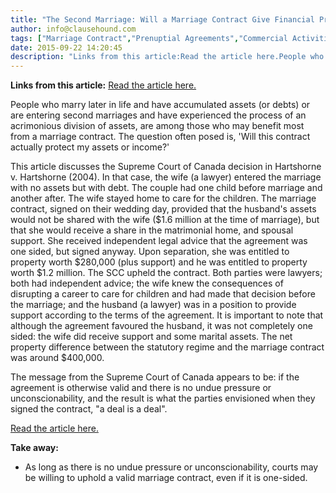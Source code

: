 ```yaml
---
title: "The Second Marriage: Will a Marriage Contract Give Financial Protection?"
author: info@clausehound.com
tags: ["Marriage Contract","Prenuptial Agreements","Commercial Activities","info@clausehound.com"]
date: 2015-09-22 14:20:45
description: "Links from this article:Read the article here.People who marry later in life and have accumulated assets (or debts) or are entering second mar..."
---
```


**Links from this article:**
[Read the article here.](http://www.benmor.com/dom_contract.php)

People who marry later in life and have accumulated assets (or debts) or are entering second marriages and have experienced the process of an acrimonious division of assets, are among those who may benefit most from a marriage contract. The question often posed is, 'Will this contract actually protect my assets or income?'

This article discusses the Supreme Court of Canada decision in Hartshorne v. Hartshorne (2004). In that case, the wife (a lawyer) entered the marriage with no assets but with debt. The couple had one child before marriage and another after. The wife stayed home to care for the children. The marriage contract, signed on their wedding day, provided that the husband's assets would not be shared with the wife ($1.6 million at the time of marriage), but that she would receive a share in the matrimonial home, and spousal support. She received independent legal advice that the agreement was one sided, but signed anyway. Upon separation, she was entitled to property worth $280,000 (plus support) and he was entitled to property worth $1.2 million. The SCC upheld the contract. Both parties were lawyers; both had independent advice; the wife knew the consequences of disrupting a career to care for children and had made that decision before the marriage; and the husband (a lawyer) was in a position to provide support according to the terms of the agreement. It is important to note that although the agreement favoured the husband, it was not completely one sided: the wife did receive support and some marital assets. The net property difference between the statutory regime and the marriage contract was around $400,000.

The message from the Supreme Court of Canada appears to be: if the agreement is otherwise valid and there is no undue pressure or unconscionability, and the result is what the parties envisioned when they signed the contract, "a deal is a deal".

[Read the article here.](http://www.benmor.com/dom_contract.php)

 

**Take away:**
- As long as there is no undue pressure or unconscionability, courts may be willing to uphold a valid marriage contract, even if it is one-sided.